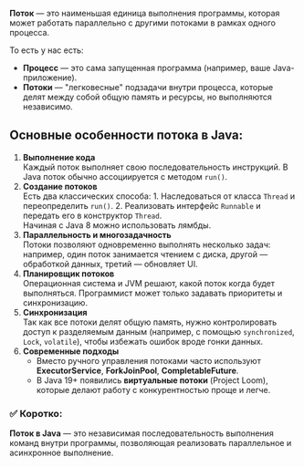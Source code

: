 
**Поток** — это наименьшая единица выполнения программы, которая может работать параллельно с другими потоками в рамках одного процесса.

То есть у нас есть:
- **Процесс** — это сама запущенная программа (например, ваше Java-приложение).
- **Потоки** — "легковесные" подзадачи внутри процесса, которые делят между собой общую память и ресурсы, но выполняются независимо.
## Основные особенности потока в Java:
1. **Выполнение кода**  
    Каждый поток выполняет свою последовательность инструкций. В Java поток обычно ассоциируется с методом `run()`.
2. **Создание потоков**  
    Есть два классических способа:
	    1. Наследоваться от класса `Thread` и переопределить `run()`.
	    2. Реализовать интерфейс `Runnable` и передать его в конструктор `Thread`.  
        Начиная с Java 8 можно использовать лямбды.
3. **Параллельность и многозадачность**  
    Потоки позволяют одновременно выполнять несколько задач: например, один поток занимается чтением с диска, другой — обработкой данных, третий — обновляет UI.
4. **Планировщик потоков**  
    Операционная система и JVM решают, какой поток когда будет выполняться. Программист может только задавать приоритеты и синхронизацию.
5. **Синхронизация**  
    Так как все потоки делят общую память, нужно контролировать доступ к разделяемым данным (например, с помощью `synchronized`, `Lock`, `volatile`), чтобы избежать ошибок вроде гонки данных.
6. **Современные подходы**
    - Вместо ручного управления потоками часто используют **ExecutorService**, **ForkJoinPool**, **CompletableFuture**.
    - В Java 19+ появились **виртуальные потоки** (Project Loom), которые делают работу с конкурентностью проще и легче.
### ✅ Коротко:  
**Поток в Java** — это независимая последовательность выполнения команд внутри программы, позволяющая реализовать параллельное и асинхронное выполнение.